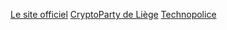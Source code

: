 [Le site officiel](https://www.cryptoparty.in/)
[CryptoParty de Liège](https://crypto.bawet.org/)
[Technopolice](https://technopolice.be/)